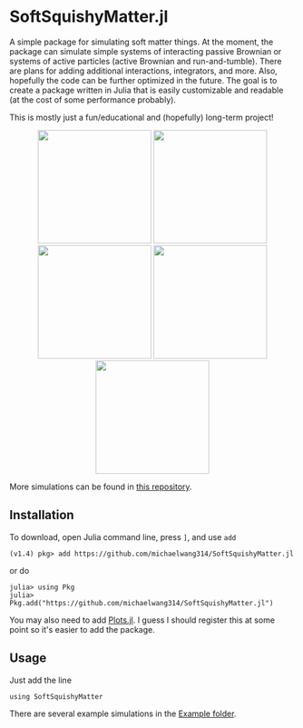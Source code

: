 # SoftSquishyMatter.jl
A simple package for simulating soft matter things.  At the moment, the package can simulate simple systems of interacting passive Brownian or systems of active particles (active Brownian and run-and-tumble).  There are plans for adding additional interactions, integrators, and more.  Also, hopefully the code can be further optimized in the future.  The goal is to create a package written in Julia that is easily customizable and readable (at the cost of some performance probably).

This is mostly just a fun/educational and (hopefully) long-term project!

<p align="center">
  <img src="https://github.com/michaelwang314/simulation-storage/blob/master/Example_gifs/Example_LennardJonesFluid.gif" width="200" height="200">
  <img src="https://github.com/michaelwang314/simulation-storage/blob/master/Example_gifs/Example_TwoTemperature.gif" width="200" height="200">
  <img src="https://github.com/michaelwang314/simulation-storage/blob/master/Example_gifs/Example_PolyDispersed.gif" width="200" height="200">
  <img src="https://github.com/michaelwang314/simulation-storage/blob/master/Example_gifs/Example_RunAndTumble.gif" width="200" height="200">
  <img src="https://github.com/michaelwang314/simulation-storage/blob/master/Example_gifs/Example_RunAndTumbleFunnels.gif" width="200" height="200">
</p>

More simulations can be found in [this repository](https://github.com/michaelwang314/simulation-storage).

## Installation
To download, open Julia command line, press `]`, and use `add`
```
(v1.4) pkg> add https://github.com/michaelwang314/SoftSquishyMatter.jl
```
or do
```
julia> using Pkg
julia> Pkg.add("https://github.com/michaelwang314/SoftSquishyMatter.jl")
```
You may also need to add [Plots.jl](http://docs.juliaplots.org/latest/).  I guess I should register this at some point so it's easier to add the package.

## Usage
Just add the line
```
using SoftSquishyMatter
```
There are several example simulations in the [Example folder](https://github.com/michaelwang314/SoftSquishyMatter.jl/tree/master/Examples).

